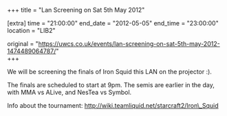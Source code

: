 +++
title = "Lan Screening on Sat 5th May 2012"

[extra]
time = "21:00:00"
end_date = "2012-05-05"
end_time = "23:00:00"
location = "LIB2"

original = "https://uwcs.co.uk/events/lan-screening-on-sat-5th-may-2012-1474489064787/"    
+++

We will be screening the finals of Iron Squid this LAN on the projector :).

The finals are scheduled to start at 9pm. The semis are earlier in the day, with MMA vs ALive, and NesTea vs Symbol.

Info about the tournament: http://wiki.teamliquid.net/starcraft2/Iron\_Squid

